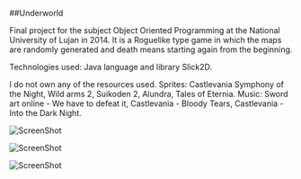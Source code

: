 ##Underworld

Final project for the subject Object Oriented Programming at the National University of Lujan in 2014.
It is a Roguelike type game in which the maps are randomly generated and death means starting again from the beginning.

Technologies used: Java language and library Slick2D.

I do not own any of the resources used.
Sprites: Castlevania Symphony of the Night, Wild arms 2, Suikoden 2, Alundra, Tales of Eternia.
Music: Sword art online - We have to defeat it, Castlevania - Bloody Tears, Castlevania - Into the Dark Night.

![ScreenShot](http://i63.tinypic.com/ev9ssn.jpg)

![ScreenShot](http://i66.tinypic.com/2d7adxi.jpg)

![ScreenShot](http://i66.tinypic.com/2hxliqq.jpg)
